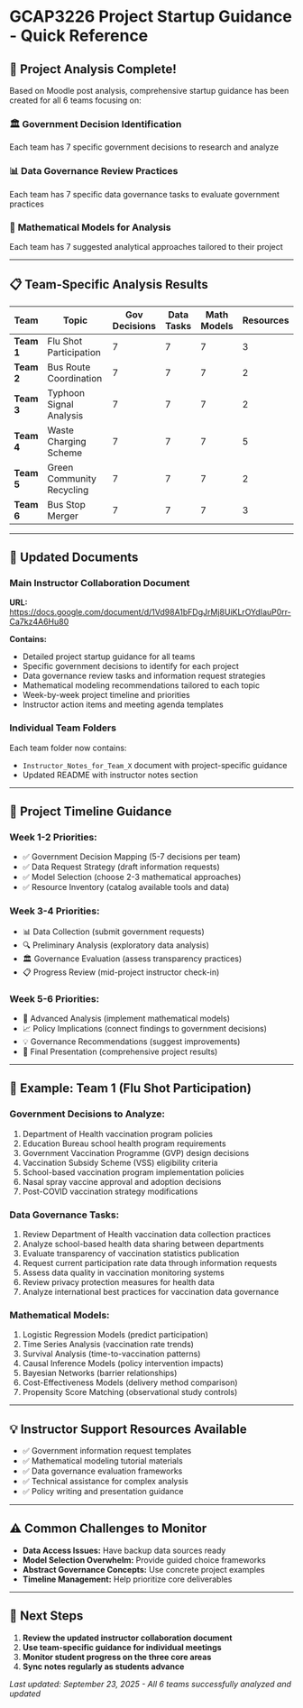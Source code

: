 # GCAP3226 Project Startup Guidance - Quick Reference

## 🎯 Project Analysis Complete!

Based on Moodle post analysis, comprehensive startup guidance has been created for all 6 teams focusing on:

### 🏛️ **Government Decision Identification**
Each team has 7 specific government decisions to research and analyze

### 📊 **Data Governance Review Practices** 
Each team has 7 specific data governance tasks to evaluate government practices

### 🔢 **Mathematical Models for Analysis**
Each team has 7 suggested analytical approaches tailored to their project

---

## 📋 **Team-Specific Analysis Results**

| Team | Topic | Gov Decisions | Data Tasks | Math Models | Resources |
|------|-------|--------------|------------|-------------|-----------|
| **Team 1** | Flu Shot Participation | 7 | 7 | 7 | 3 |
| **Team 2** | Bus Route Coordination | 7 | 7 | 7 | 2 |
| **Team 3** | Typhoon Signal Analysis | 7 | 7 | 7 | 2 |
| **Team 4** | Waste Charging Scheme | 7 | 7 | 7 | 5 |
| **Team 5** | Green Community Recycling | 7 | 7 | 7 | 2 |
| **Team 6** | Bus Stop Merger | 7 | 7 | 7 | 3 |

---

## 🔗 **Updated Documents**

### Main Instructor Collaboration Document
**URL:** https://docs.google.com/document/d/1Vd98A1bFDgJrMj8UiKLrOYdIauP0rr-Ca7kz4A6Hu80

**Contains:**
- Detailed project startup guidance for all teams
- Specific government decisions to identify for each project
- Data governance review tasks and information request strategies
- Mathematical modeling recommendations tailored to each topic
- Week-by-week project timeline and priorities
- Instructor action items and meeting agenda templates

### Individual Team Folders
Each team folder now contains:
- `Instructor_Notes_for_Team_X` document with project-specific guidance
- Updated README with instructor notes section

---

## 📅 **Project Timeline Guidance**

### **Week 1-2 Priorities:**
- ✅ Government Decision Mapping (5-7 decisions per team)
- ✅ Data Request Strategy (draft information requests)
- ✅ Model Selection (choose 2-3 mathematical approaches)
- ✅ Resource Inventory (catalog available tools and data)

### **Week 3-4 Priorities:**
- 📊 Data Collection (submit government requests)
- 🔍 Preliminary Analysis (exploratory data analysis)
- 🏛️ Governance Evaluation (assess transparency practices)
- 📋 Progress Review (mid-project instructor check-in)

### **Week 5-6 Priorities:**
- 🔢 Advanced Analysis (implement mathematical models)
- 📈 Policy Implications (connect findings to government decisions)
- 💡 Governance Recommendations (suggest improvements)
- 🎯 Final Presentation (comprehensive project results)

---

## 🎯 **Example: Team 1 (Flu Shot Participation)**

### Government Decisions to Analyze:
1. Department of Health vaccination program policies
2. Education Bureau school health program requirements
3. Government Vaccination Programme (GVP) design decisions
4. Vaccination Subsidy Scheme (VSS) eligibility criteria
5. School-based vaccination program implementation policies
6. Nasal spray vaccine approval and adoption decisions
7. Post-COVID vaccination strategy modifications

### Data Governance Tasks:
1. Review Department of Health vaccination data collection practices
2. Analyze school-based health data sharing between departments
3. Evaluate transparency of vaccination statistics publication
4. Request current participation rate data through information requests
5. Assess data quality in vaccination monitoring systems
6. Review privacy protection measures for health data
7. Analyze international best practices for vaccination data governance

### Mathematical Models:
1. Logistic Regression Models (predict participation)
2. Time Series Analysis (vaccination rate trends)
3. Survival Analysis (time-to-vaccination patterns)
4. Causal Inference Models (policy intervention impacts)
5. Bayesian Networks (barrier relationships)
6. Cost-Effectiveness Models (delivery method comparison)
7. Propensity Score Matching (observational study controls)

---

## 💡 **Instructor Support Resources Available**

- ✅ Government information request templates
- ✅ Mathematical modeling tutorial materials
- ✅ Data governance evaluation frameworks
- ✅ Technical assistance for complex analysis
- ✅ Policy writing and presentation guidance

---

## ⚠️ **Common Challenges to Monitor**

- **Data Access Issues:** Have backup data sources ready
- **Model Selection Overwhelm:** Provide guided choice frameworks
- **Abstract Governance Concepts:** Use concrete project examples
- **Timeline Management:** Help prioritize core deliverables

---

## 🔄 **Next Steps**

1. **Review the updated instructor collaboration document**
2. **Use team-specific guidance for individual meetings**
3. **Monitor student progress on the three core areas**
4. **Sync notes regularly as students advance**

*Last updated: September 23, 2025 - All 6 teams successfully analyzed and updated*